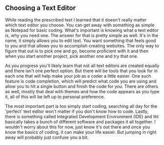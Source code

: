## Choosing a Text Editor ##
While reading the prescribed text I learned that it doesn't really matter which text editor you choose. You can get away with something as simple as Notepad for basic coding. What's important is knowing what a text editor is, why you need one. The answer for that is pretty simple as well. It's in the name, it simply allows you to edit text. You want something that feels good to you and that allows you to accomplish creating websites. The only way to figure that out is to pick one and go, become proficient with it and then when you start another project, pick another one and try that one.


As you progress you'll likely learn that not all text editors are created equally and there isn't one perfect option. But there will be tools that you look for in each one that will help make your job as a coder a little easier. One such feature is code completion, which will predict what code you are using and allow you to hit a single button and finish the code for you. There are others as well, mostly that deal with themes and how the code appears as you type it, all of this will be left up to personal preference. 


The most important part is too simply start coding, searching all day for the 'perfect' text editor won't matter if you don't know how to code. Lastly, there is something called Integrated Development Environment (IDE) and tht basically takes a bunch of different software and packages it all together. I wouldn't worry about this for now, just know it's out there and once you know the basics of coding, it can make your life easier. But jumping in right away will probably just confuse you a bit.


